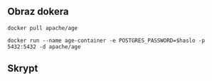 ## Obraz dokera

`docker pull apache/age`

`docker run --name age-container -e POSTGRES_PASSWORD=$haslo -p 5432:5432 -d apache/age`

## Skrypt

